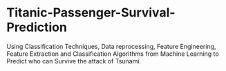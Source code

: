 # Titanic-Passenger-Survival-Prediction
Using Classification Techniques, Data reprocessing, Feature Engineering, Feature Extraction and Classification Algorithms from Machine Learning to Predict who can Survive the attack of Tsunami.
